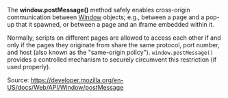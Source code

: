 The **window.postMessage()** method safely enables cross-origin communication between [Window](https://developer.mozilla.org/en-US/docs/Web/API/Window) objects; e.g., between a page and a pop-up that it spawned, or between a page and an iframe embedded within it.

Normally, scripts on different pages are allowed to access each other if and only if the pages they originate from share the same protocol, port number, and host (also known as the "same-origin policy"). `window.postMessage()` provides a controlled mechanism to securely circumvent this restriction (if used properly).

Source: https://developer.mozilla.org/en-US/docs/Web/API/Window/postMessage
